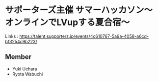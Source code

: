 # サポーターズ主催 サマーハッカソン〜オンラインでLVupする夏合宿〜
Links : https://talent.supporterz.jp/events/4c610767-5a9a-4058-a6cd-bf3254c9b223/

## Member
- Yuki Uehara
- Ryota Wabuchi
